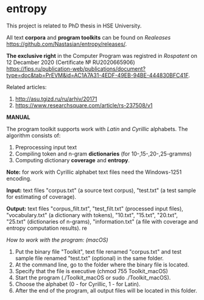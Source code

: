 # entropy
This project is related to PhD thesis in HSE University.

All text **corpora** and **program toolkits** can be found on *Realeases* https://github.com/Nastasian/entropy/releases/.

**The exclusive right** in the Computer Program was registred in *Rospatent* on 12 Decamber 2020 (Certificate № RU2020665906) https://fips.ru/publication-web/publications/document?type=doc&tab=PrEVM&id=AC1A7A31-4EDF-49EB-94BE-444830BFC41F.

Related articles:
1) http://asu.tgizd.ru/ru/arhiv/20171
2) https://www.researchsquare.com/article/rs-237508/v1


**MANUAL**

The program toolkit supports work with *Latin* and *Cyrillic* alphabets.
The algorithm consists of:
1) Preprocessing input text
2) Compiling token and n-gram **dictionaries** (for 10-,15-,20-,25-gramms)
3) Computing dictionary **coverage** and **entropy**.

**Note:** for work with Cyrillic alphabet text files need the Windows-1251 encoding.

**Input:** text files "corpus.txt" (a source text corpus), "test.txt" (a test sample for estimating of coverage).

**Output:** text files "corpus_filt.txt", "test_filt.txt" (processed input files), "vocabulary.txt" (a dictionary with tokens), "10.txt", "15.txt", "20.txt", "25.txt" (dictionaries of n-grams), "information.txt" (a file with coverage and entropy computation results).
re

*How to work with the program: (macOS)*
1) Put the binary file "Toolkit", text file renamed "corpus.txt" and test sample file renamed "test.txt" (optional) in the same folder.
2) At the command line, go to the folder where the binary file is located.
3) Specify that the file is executive (chmod 755 Toolkit_macOS) 
4) Start the program (./Toolkit_macOS or sudo ./Toolkit_macOS). 
5) Choose the alphabet (0 - for Cyrillic, 1 - for Latin).
6) After the end of the program, all output files will be located in this folder.

